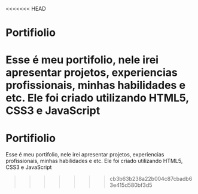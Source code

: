 <<<<<<< HEAD
# Portifiolio
Esse é meu portifolio, nele irei apresentar projetos, experiencias profissionais, minhas habilidades e etc. Ele foi criado utilizando HTML5, CSS3 e JavaScript
=======
# Portifiolio
Esse é meu portifolio, nele irei apresentar projetos, experiencias profissionais, minhas habilidades e etc. Ele foi criado utilizando HTML5, CSS3 e JavaScript
>>>>>>> cb3b63b238a22b004c87cbadb63e415d580bf3d5
